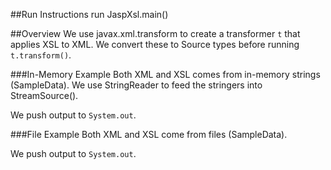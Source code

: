 ##Run Instructions
run JaspXsl.main()

##Overview
We use javax.xml.transform to create a transformer `t` that applies XSL to XML. We convert these to Source types before running `t.transform()`.

###In-Memory Example
Both XML and XSL comes from in-memory strings (SampleData). We use StringReader to feed the stringers into StreamSource().

We push output to `System.out`.

###File Example
Both XML and XSL come from files (SampleData). 

We push output to `System.out`.